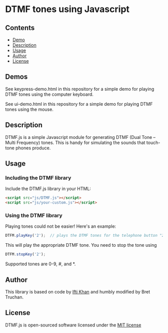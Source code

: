 # DTMF tones using Javascript

## Contents
- [Demo](#demo)
- [Description](#description)
- [Usage](#usage)
- [Author](#author)
- [License](#license)

## Demos

See keypress-demo.html in this repository for a simple demo for playing DTMF
tones using the computer keyboard.

See ui-demo.html in this repository for a simple demo for playing DTMF
tones using the mouse.


## Description

DTMF.js is a simple Javascript module for generating DTMF (Dual Tone – Multi Frequency)
tones.  This is handy for simulating the sounds that touch-tone phones produce.

## Usage

### Including the DTMF library

Include the DTMF.js library in your HTML:

```html
<script src="js/DTMF.js"></script>
<script src="js/your-custom.js"></script>
```

### Using the DTMF library

Playing tones could not be easier!  Here's an example:

```js
DTFM.playKey('2');  // plays the DTMF tones for the telephone button "2"
```
This will play the appropriate DTMF tone.  You need to stop the tone using
```js
DTFM.stopKey('2');
```

Supported tones are 0-9, #, and *.

## Author
This library is based on code by [Ifti Khan](https://www.agiletrailblazers.com/blog/modernized-technology/quick-start-to-generate-tones-in-javascript) and humbly modified by Bret Truchan.

## License
DTMF.js is open-sourced software licensed under the [MIT license](http://opensource.org/licenses/MIT)
